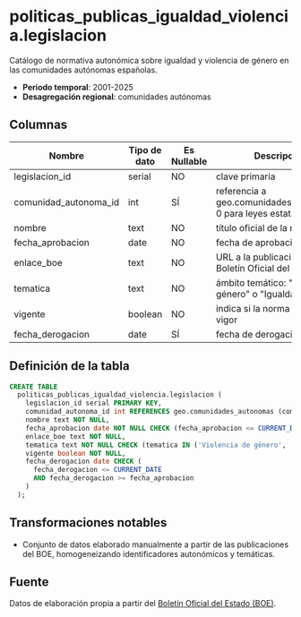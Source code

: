 # politicas_publicas_igualdad_violencia.legislacion

Catálogo de normativa autonómica sobre igualdad y violencia de género en las comunidades autónomas españolas.

- **Periodo temporal**: 2001-2025
- **Desagregación regional**: comunidades autónomas

## Columnas

| Nombre | Tipo de dato | Es Nullable | Descripción |
| --- | --- | --- | --- |
| legislacion_id | serial | NO | clave primaria |
| comunidad_autonoma_id | int | SÍ | referencia a geo.comunidades_autonomas; 0 para leyes estatales |
| nombre | text | NO | título oficial de la norma |
| fecha_aprobacion | date | NO | fecha de aprobación |
| enlace_boe | text | NO | URL a la publicación en el Boletín Oficial del Estado |
| tematica | text | NO | ámbito temático: "Violencia de género" o "Igualdad" |
| vigente | boolean | NO | indica si la norma está en vigor |
| fecha_derogacion | date | SÍ | fecha de derogación, si aplica |

## Definición de la tabla

```sql
CREATE TABLE
  politicas_publicas_igualdad_violencia.legislacion (
    legislacion_id serial PRIMARY KEY,
    comunidad_autonoma_id int REFERENCES geo.comunidades_autonomas (comunidad_autonoma_id),
    nombre text NOT NULL,
    fecha_aprobacion date NOT NULL CHECK (fecha_aprobacion <= CURRENT_DATE),
    enlace_boe text NOT NULL,
    tematica text NOT NULL CHECK (tematica IN ('Violencia de género', 'Igualdad')),
    vigente boolean NOT NULL,
    fecha_derogacion date CHECK (
      fecha_derogacion <= CURRENT_DATE
      AND fecha_derogacion >= fecha_aprobacion
    )
  );
```

## Transformaciones notables

- Conjunto de datos elaborado manualmente a partir de las publicaciones del BOE, homogeneizando identificadores autonómicos y temáticas.

## Fuente

Datos de elaboración propia a partir del <a href="https://www.boe.es/" target="_blank">Boletín Oficial del Estado (BOE)</a>.

